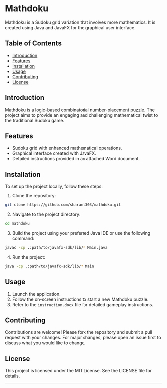 # Mathdoku

Mathdoku is a Sudoku grid variation that involves more mathematics. It is created using Java and JavaFX for the graphical user interface.

## Table of Contents
- [Introduction](#introduction)
- [Features](#features)
- [Installation](#installation)
- [Usage](#usage)
- [Contributing](#contributing)
- [License](#license)

## Introduction
Mathdoku is a logic-based combinatorial number-placement puzzle. The project aims to provide an engaging and challenging mathematical twist to the traditional Sudoku game.

## Features
- Sudoku grid with enhanced mathematical operations.
- Graphical interface created with JavaFX.
- Detailed instructions provided in an attached Word document.

## Installation
To set up the project locally, follow these steps:
1. Clone the repository:
```bash
git clone https://github.com/sharan1303/mathdoku.git
```
2. Navigate to the project directory:
```bash
cd mathdoku
```
3. Build the project using your preferred Java IDE or use the following command:
```bash
javac -cp .:path/to/javafx-sdk/lib/* Main.java
```
4. Run the project:
```bash
java -cp .:path/to/javafx-sdk/lib/* Main
```

## Usage
1. Launch the application.
2. Follow the on-screen instructions to start a new Mathdoku puzzle.
3. Refer to the `instruction.docx` file for detailed gameplay instructions.

## Contributing
Contributions are welcome! Please fork the repository and submit a pull request with your changes. For major changes, please open an issue first to discuss what you would like to change.

## License
This project is licensed under the MIT License. See the LICENSE file for details.

---
